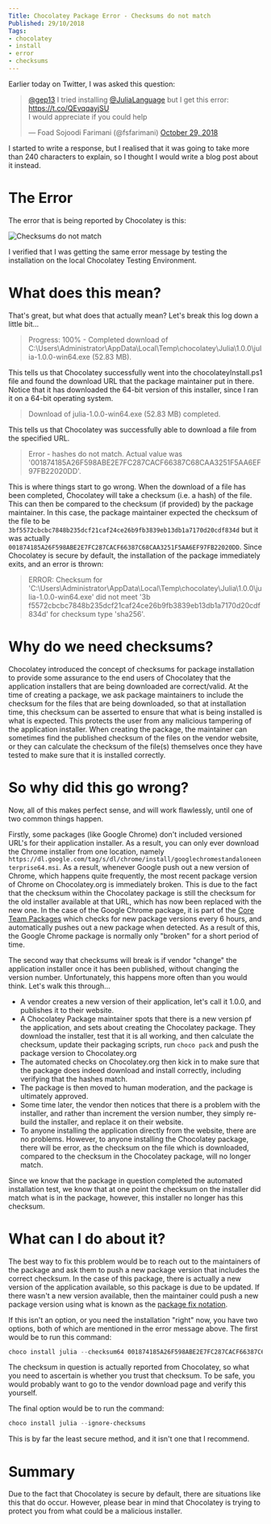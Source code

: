 ```yaml
---
Title: Chocolatey Package Error - Checksums do not match
Published: 29/10/2018
Tags:
- chocolatey
- install
- error
- checksums
---
```


Earlier today on Twitter, I was asked this question:

<blockquote class="twitter-tweet" data-lang="en"><p lang="en" dir="ltr"><a href="https://twitter.com/gep13?ref_src=twsrc%5Etfw">@gep13</a> I tried installing <a href="https://twitter.com/JuliaLanguage?ref_src=twsrc%5Etfw">@JuliaLanguage</a> but I get this error: <a href="https://t.co/QEvqqayjSU">https://t.co/QEvqqayjSU</a><br>I would appreciate if you could help</p>&mdash; Foad Sojoodi Farimani (@fsfarimani) <a href="https://twitter.com/fsfarimani/status/1056873572344356864?ref_src=twsrc%5Etfw">October 29, 2018</a></blockquote>
<script async src="https://platform.twitter.com/widgets.js" charset="utf-8"></script>


I started to write a response, but I realised that it was going to take more than 240 characters to explain, so I thought I would write a blog post about it instead.

# The Error

The error that is being reported by Chocolatey is this:

![Checksums do not match](https://gep13wpstorage.blob.core.windows.net/gep13/2018/10/29/checksums-do-not-match.png)

I verified that I was getting the same error message by testing the installation on the local Chocolatey Testing Environment.

# What does this mean?

That's great, but what does that actually mean?  Let's break this log down a little bit...

>Progress: 100% - Completed download of C:\Users\Administrator\AppData\Local\Temp\chocolatey\Julia\1.0.0\julia-1.0.0-win64.exe
(52.83 MB).

This tells us that Chocolatey successfully went into the chocolateyInstall.ps1 file and found the download URL that the package maintainer put in there.  Notice that it has downloaded the 64-bit version of this installer, since I ran it on a 64-bit operating system.

>Download of julia-1.0.0-win64.exe (52.83 MB) completed.

This tells us that Chocolatey was successfully able to download a file from the specified URL.

>Error - hashes do not match. Actual value was '001874185A26F598ABE2E7FC287CACF66387C68CAA3251F5AA6EF97FB22020DD'.

This is where things start to go wrong.  When the download of a file has been completed, Chocolatey will take a checksum (i.e. a hash) of the file.  This can then be compared to the checksum (if provided) by the package maintainer.  In this case, the package maintainer expected the checksum of the file to be `3bf5572cbcbc7848b235dcf21caf24ce26b9fb3839eb13db1a7170d20cdf834d` but it was actually `001874185A26F598ABE2E7FC287CACF66387C68CAA3251F5AA6EF97FB22020DD`.  Since Chocolatey is secure by default, the installation of the package immediately exits, and an error is thrown:

>ERROR: Checksum for 'C:\Users\Administrator\AppData\Local\Temp\chocolatey\Julia\1.0.0\julia-1.0.0-win64.exe' did not meet '3b
f5572cbcbc7848b235dcf21caf24ce26b9fb3839eb13db1a7170d20cdf834d' for checksum type 'sha256'.

# Why do we need checksums?

Chocolatey introduced the concept of checksums for package installation to provide some assurance to the end users of Chocolatey that the application installers that are being downloaded are correct/valid.  At the time of creating a package, we ask package maintainers to include the checksum for the files that are being downloaded, so that at installation time, this checksum can be asserted to ensure that what is being installed is what is expected.  This protects the user from any malicious tampering of the application installer.  When creating the package, the maintainer can sometimes find the published checksum of the files on the vendor website, or they can calculate the checksum of the file(s) themselves once they have tested to make sure that it is installed correctly.

# So why did this go wrong?

Now, all of this makes perfect sense, and will work flawlessly, until one of two common things happen.

Firstly, some packages (like Google Chrome) don't included versioned URL's for their application installer.  As a result, you can only ever download the Chrome installer from one location, namely `https://dl.google.com/tag/s/dl/chrome/install/googlechromestandaloneenterprise64.msi`.  As a result, whenever Google push out a new version of Chrome, which happens quite frequently, the most recent package version of Chrome on Chocolatey.org is immediately broken.  This is due to the fact that the checksum within the Chocolatey package is still the checksum for the old installer available at that URL, which has now been replaced with the new one.  In the case of the Google Chrome package, it is part of the [Core Team Packages](https://github.com/chocolatey/chocolatey-coreteampackages) which checks for new package versions every 6 hours, and automatically pushes out a new package when detected.  As a result of this, the Google Chrome package is normally only "broken" for a short period of time.

The second way that checksums will break is if vendor "change" the application installer once it has been published, without changing the version number.  Unfortunately, this happens more often than you would think.  Let's walk this through...

* A vendor creates a new version of their application, let's call it 1.0.0, and publishes it to their website.
* A Chocolatey Package maintainer spots that there is a new version pf the application, and sets about creating the Chocolatey package.  They download the installer, test that it is all working, and then calculate the checksum, update their packaging scripts, run `choco pack` and push the package version to Chocolatey.org
* The automated checks on Chocolatey.org then kick in to make sure that the package does indeed download and install correctly, including verifying that the hashes match.
* The package is then moved to human moderation, and the package is ultimately approved.
* Some time later, the vendor then notices that there is a problem with the installer, and rather than increment the version number, they simply re-build the installer, and replace it on their website.
* To anyone installing the application directly from the website, there are no problems.  However, to anyone installing the Chocolatey package, there will be error, as the checksum on the file which is downloaded, compared to the checksum in the Chocolatey package, will no longer match.

Since we know that the package in question completed the automated installation test, we know that at one point the checksum on the installer did match what is in the package, however, this installer no longer has this checksum.

# What can I do about it?

The best way to fix this problem would be to reach out to the maintainers of the package and ask them to push a new package version that includes the correct checksum.  In the case of this package, there is actually a new version of the application available, so this package is due to be updated.  If there wasn't a new version available, then the maintainer could push a new package version using what is known as the [package fix notation](https://chocolatey.org/docs/create-packages#package-fix-version-notation).

If this isn't an option, or you need the installation "right" now, you have two options, both of which are mentioned in the error message above.  The first would be to run this command:

```powershell
choco install julia --checksum64 001874185A26F598ABE2E7FC287CACF66387C68CAA3251F5AA6EF97FB22020DD
```

The checksum in question is actually reported from Chocolatey, so what you need to ascertain is whether you trust that checksum.  To be safe, you would probably want to go to the vendor download page and verify this yourself.

The final option would be to run the command:

```powershell
choco install julia --ignore-checksums
```

This is by far the least secure method, and it isn't one that I recommend.

# Summary

Due to the fact that Chocolatey is secure by default, there are situations like this that do occur.  However, please bear in mind that Chocolatey is trying to protect you from what could be a malicious installer.
